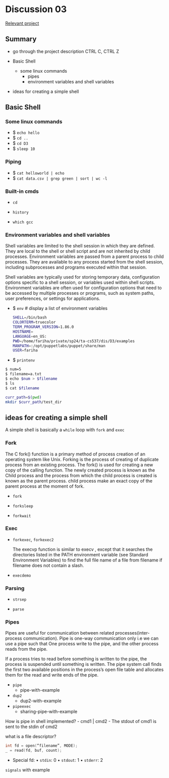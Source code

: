 # Discussion 03

[Relevant project](https://git.doit.wisc.edu/cdis/cs/courses/cs537/spring24/public/p3/-/blob/main/instructions/instructions.md?ref_type=heads)

## Summary

- go through the project description
    CTRL C, CTRL Z

- Basic Shell
    - some linux commands
        - pipes
        - environment variables and shell variables
- ideas for creating a simple shell

## Basic Shell



### Some linux commands

- $ `echo hello`
- $ `cd ..`
- $ `cd D3`
- $ `sleep 10`

### Piping
  
- $ `cat helloworld | echo`
- $ `cat data.csv | grep green | sort | wc -l`

### Built-in cmds

- `cd`
- `history`

- `which gcc`

### Environment variables and shell variables

Shell variables are limited to the shell session in which they are defined. They are local to the shell or shell script and are not inherited by child processes.
Environment variables are passed from a parent process to child processes. They are available to any process started from the shell session, including subprocesses and programs executed within that session.

Shell variables are typically used for storing temporary data, configuration options specific to a shell session, or variables used within shell scripts.
Environment variables are often used for configuration options that need to be accessed by multiple processes or programs, such as system paths, user preferences, or settings for applications.

- $ `env` #  display a list of environment variables

    ```bash
    SHELL=/bin/bash
    COLORTERM=truecolor
    TERM_PROGRAM_VERSION=1.86.0
    HOSTNAME=
    LANGUAGE=en_US:
    PWD=/home/fariha/private/sp24/ta-cs537/dis/D3/examples
    MANPATH=:/opt/puppetlabs/puppet/share/man
    USER=fariha
    ```
- $ `printenv`

```bash
$ num=5
$ filename=a.txt
$ echo $num > $filename
$ ls
$ cat $filename
```
```bash
curr_path=$(pwd)
mkdir $curr_path/test_dir
```

## ideas for creating a simple shell

A simple shell is basically a `while` loop with `fork` and `exec`

### Fork

The C fork() function is a primary method of process creation of an operating 
system like Unix. 
Forking is the process of creating of duplicate process from an existing process.
The fork() is used for creating a new copy of the calling function. 
The newly created process is known as the Child process and the process 
from which the child process is created is known as the parent process.
child process make an exact copy of the parent process at the moment of fork.

* `fork`  

* `forksleep`

* `forkwait`

### Exec

* `forkexec`, `forkexec2`

    The execvp function is similar to execv , except that it searches the directories listed in the PATH environment variable (see Standard Environment Variables) to find the full file name of a file from filename if filename does not contain a slash.

* `execdemo`

### Parsing

* `strsep`

* `parse`

### Pipes

Pipes are useful for communication between related processes(inter-process communication).
Pipe is one-way communication only i.e we can use a pipe such that 
One process write to the pipe, and the other process reads from the pipe. 

If a process tries to read before something is written to the pipe, 
the process is suspended until something is written.
The pipe system call finds the first two available positions 
in the process’s open file table and allocates them for the read and write ends of the pipe.

* `pipe`
    - pipe-with-example
* `dup2`
    - dup2-with-example
* `pipeexec`
    - sharing-pipe-with-example


How is pipe in shell implemented?
    - cmd1 | cmd2
    - The stdout of cmd1 is sent to the stdin of cmd2

what is a file descriptor? 
```c
int fd = open(“filename”, MODE);
_ = read(fd, buf, count);
```
    
- Special fd:
• `stdin`: 0
• `stdout`: 1
• `stderr`: 2


`signals` with example



